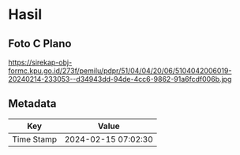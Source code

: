 # Hasil

## Foto C Plano

https://sirekap-obj-formc.kpu.go.id/273f/pemilu/pdpr/51/04/04/20/06/5104042006019-20240214-233053--d34943dd-94de-4cc6-9862-91a6fcdf006b.jpg


## Metadata

| Key        | Value               |
| ---------- | ------------------- |
| Time Stamp | 2024-02-15 07:02:30 |



